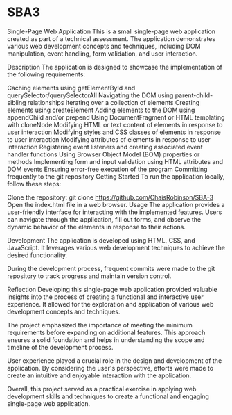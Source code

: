# SBA3
Single-Page Web Application
This is a small single-page web application created as part of a technical assessment. The application demonstrates various web development concepts and techniques, including DOM manipulation, event handling, form validation, and user interaction.

Description
The application is designed to showcase the implementation of the following requirements:

Caching elements using getElementById and querySelector/querySelectorAll
Navigating the DOM using parent-child-sibling relationships
Iterating over a collection of elements
Creating elements using createElement
Adding elements to the DOM using appendChild and/or prepend
Using DocumentFragment or HTML templating with cloneNode
Modifying HTML or text content of elements in response to user interaction
Modifying styles and CSS classes of elements in response to user interaction
Modifying attributes of elements in response to user interaction
Registering event listeners and creating associated event handler functions
Using Browser Object Model (BOM) properties or methods
Implementing form and input validation using HTML attributes and DOM events
Ensuring error-free execution of the program
Committing frequently to the git repository
Getting Started
To run the application locally, follow these steps:

Clone the repository: git clone <https://github.com/ChaisRobinson/SBA-3>
Open the index.html file in a web browser.
Usage
The application provides a user-friendly interface for interacting with the implemented features. Users can navigate through the application, fill out forms, and observe the dynamic behavior of the elements in response to their actions.

Development
The application is developed using HTML, CSS, and JavaScript. It leverages various web development techniques to achieve the desired functionality.

During the development process, frequent commits were made to the git repository to track progress and maintain version control.

Reflection
Developing this single-page web application provided valuable insights into the process of creating a functional and interactive user experience. It allowed for the exploration and application of various web development concepts and techniques.

The project emphasized the importance of meeting the minimum requirements before expanding on additional features. This approach ensures a solid foundation and helps in understanding the scope and timeline of the development process.

User experience played a crucial role in the design and development of the application. By considering the user's perspective, efforts were made to create an intuitive and enjoyable interaction with the application.

Overall, this project served as a practical exercise in applying web development skills and techniques to create a functional and engaging single-page web application.



